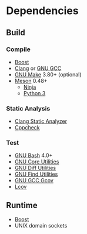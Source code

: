 # Dependencies

## Build

### Compile
  * [Boost](https://www.boost.org/)
  * [Clang](https://clang.llvm.org/) or [GNU GCC](https://www.gnu.org/software/gcc/)
  * [GNU Make](https://www.gnu.org/software/make/) 3.80+ (optional)
  * [Meson](https://mesonbuild.com/) 0.48+
    * [Ninja](https://ninja-build.org/)
    * [Python 3](https://www.python.org/)

### Static Analysis
  * [Clang Static Analyzer](https://clang-analyzer.llvm.org/)
  * [Cppcheck](http://cppcheck.sourceforge.net/)

### Test
  * [GNU Bash](https://www.gnu.org/software/bash/) 4.0+
  * [GNU Core Utilities](https://www.gnu.org/software/coreutils/)
  * [GNU Diff Utilities](https://www.gnu.org/software/diffutils/)
  * [GNU Find Utilities](https://www.gnu.org/software/findutils/)
  * [GNU GCC Gcov](https://gcc.gnu.org/onlinedocs/gcc/Gcov.html)
  * [Lcov](https://github.com/linux-test-project/lcov)

## Runtime
  * [Boost](https://www.boost.org/)
  * UNIX domain sockets

